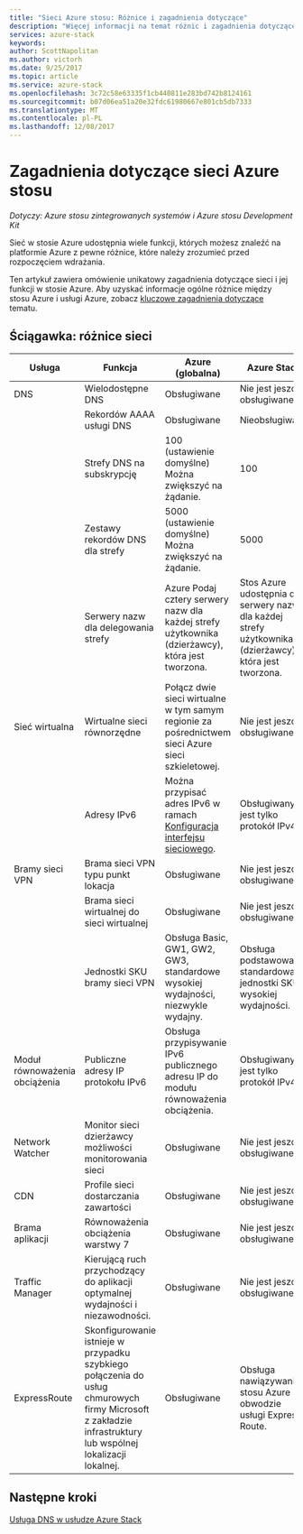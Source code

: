 ```yaml
---
title: "Sieci Azure stosu: Różnice i zagadnienia dotyczące"
description: "Więcej informacji na temat różnic i zagadnienia dotyczące podczas pracy z sieci w programie Azure stosu."
services: azure-stack
keywords: 
author: ScottNapolitan
ms.author: victorh
ms.date: 9/25/2017
ms.topic: article
ms.service: azure-stack
ms.openlocfilehash: 3c72c58e63335f1cb440811e283bd742b8124161
ms.sourcegitcommit: b07d06ea51a20e32fdc61980667e801cb5db7333
ms.translationtype: MT
ms.contentlocale: pl-PL
ms.lasthandoff: 12/08/2017
---
```

# <a name="considerations-for-azure-stack-networking"></a>Zagadnienia dotyczące sieci Azure stosu

*Dotyczy: Azure stosu zintegrowanych systemów i Azure stosu Development Kit*

Sieć w stosie Azure udostępnia wiele funkcji, których możesz znaleźć na platformie Azure z pewne różnice, które należy zrozumieć przed rozpoczęciem wdrażania.


Ten artykuł zawiera omówienie unikatowy zagadnienia dotyczące sieci i jej funkcji w stosie Azure. Aby uzyskać informacje ogólne różnice między stosu Azure i usługi Azure, zobacz [kluczowe zagadnienia dotyczące](azure-stack-considerations.md) tematu.


## <a name="cheat-sheet-networking-differences"></a>Ściągawka: różnice sieci

|Usługa | Funkcja | Azure (globalna) | Azure Stack |
| --- | --- | --- | --- |
| DNS | Wielodostępne DNS | Obsługiwane| Nie jest jeszcze obsługiwane|
| |Rekordów AAAA usługi DNS|Obsługiwane|Nieobsługiwane|
| |Strefy DNS na subskrypcję|100 (ustawienie domyślne)<br>Można zwiększyć na żądanie.|100|
| |Zestawy rekordów DNS dla strefy|5000 (ustawienie domyślne)<br>Można zwiększyć na żądanie.|5000|
||Serwery nazw dla delegowania strefy|Azure Podaj cztery serwery nazw dla każdej strefy użytkownika (dzierżawcy), która jest tworzona.|Stos Azure udostępnia dwa serwery nazw dla każdej strefy użytkownika (dzierżawcy), która jest tworzona.|
| Sieć wirtualna|Wirtualne sieci równorzędne|Połącz dwie sieci wirtualne w tym samym regionie za pośrednictwem sieci Azure sieci szkieletowej.|Nie jest jeszcze obsługiwane|
| |Adresy IPv6|Można przypisać adres IPv6 w ramach [Konfiguracja interfejsu sieciowego](https://docs.microsoft.com/azure/virtual-network/virtual-network-network-interface-addresses#ip-address-versions).|Obsługiwany jest tylko protokół IPv4.|
|Bramy sieci VPN|Brama sieci VPN typu punkt lokacja|Obsługiwane|Nie jest jeszcze obsługiwane|
| |Brama sieci wirtualnej do sieci wirtualnej|Obsługiwane|Nie jest jeszcze obsługiwane|
| |Jednostki SKU bramy sieci VPN|Obsługa Basic, GW1, GW2, GW3, standardowe wysokiej wydajności, niezwykle wydajny. |Obsługa podstawowa, standardowa i jednostki SKU wysokiej wydajności.|
|Moduł równoważenia obciążenia|Publiczne adresy IP protokołu IPv6|Obsługa przypisywanie IPv6 publicznego adresu IP do modułu równoważenia obciążenia.|Obsługiwany jest tylko protokół IPv4.|
|Network Watcher|Monitor sieci dzierżawcy możliwości monitorowania sieci|Obsługiwane|Nie jest jeszcze obsługiwane|
|CDN|Profile sieci dostarczania zawartości|Obsługiwane|Nie jest jeszcze obsługiwane|
|Brama aplikacji|Równoważenia obciążenia warstwy 7|Obsługiwane|Nie jest jeszcze obsługiwane|
|Traffic Manager|Kierującą ruch przychodzący do aplikacji optymalnej wydajności i niezawodności.|Obsługiwane|Nie jest jeszcze obsługiwane|
|ExpressRoute|Skonfigurowanie istnieje w przypadku szybkiego połączenia do usług chmurowych firmy Microsoft z zakładzie infrastruktury lub wspólnej lokalizacji lokalnej.|Obsługiwane|Obsługa nawiązywania stosu Azure obwodzie usługi Express Route.|

## <a name="next-steps"></a>Następne kroki

[Usługa DNS w usłudze Azure Stack](azure-stack-dns.md)
